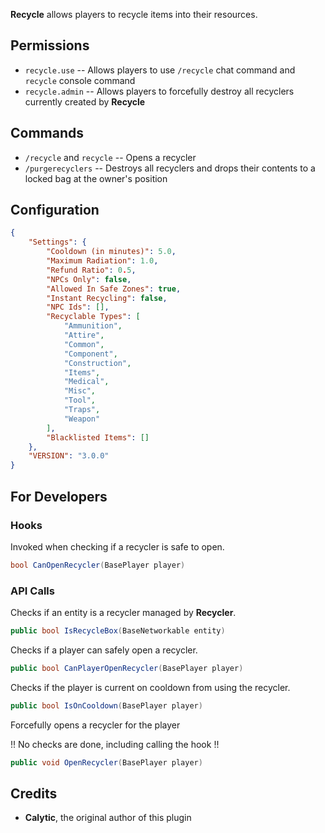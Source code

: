 **Recycle** allows players to recycle items into their resources.



## Permissions

* `recycle.use` -- Allows players to use `/recycle` chat command and `recycle` console command
* `recycle.admin` -- Allows players to forcefully destroy all recyclers currently created by **Recycle**

## Commands

* `/recycle` and `recycle` -- Opens a recycler
* `/purgerecyclers` -- Destroys all recyclers and drops their contents to a locked bag at the owner's position

## Configuration

```json
{
	"Settings": {
		"Cooldown (in minutes)": 5.0,
		"Maximum Radiation": 1.0,
		"Refund Ratio": 0.5,
		"NPCs Only": false,
		"Allowed In Safe Zones": true,
		"Instant Recycling": false,
		"NPC Ids": [],
		"Recyclable Types": [
			"Ammunition",
			"Attire",
			"Common",
			"Component",
			"Construction",
			"Items",
			"Medical",
			"Misc",
			"Tool",
			"Traps",
			"Weapon"
		],
		"Blacklisted Items": []
	},
	"VERSION": "3.0.0"
}
```

## For Developers

### Hooks

Invoked when checking if a recycler is safe to open.
```csharp
bool CanOpenRecycler(BasePlayer player)
```

### API Calls

Checks if an entity is a recycler managed by **Recycler**.
```csharp
public bool IsRecycleBox(BaseNetworkable entity)
```

Checks if a player can safely open a recycler.
```csharp
public bool CanPlayerOpenRecycler(BasePlayer player)
```

Checks if the player is current on cooldown from using the recycler.
```csharp
public bool IsOnCooldown(BasePlayer player)
```

Forcefully opens a recycler for the player

!! No checks are done, including calling the hook !!
```csharp
public void OpenRecycler(BasePlayer player)
```

## Credits

- **Calytic**, the original author of this plugin
